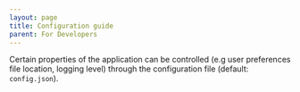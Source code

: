 ```yaml
---
layout: page
title: Configuration guide
parent: For Developers
---
```


Certain properties of the application can be controlled (e.g user preferences file location, logging level) through the configuration file (default: `config.json`).
